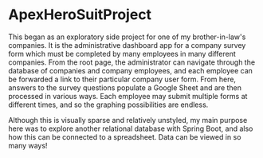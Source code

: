 # ApexHeroSuitProject

This began as an exploratory side project for one of my brother-in-law's companies. It is the administrative dashboard app for a company survey form which must be completed by many employees in many different companies. From the root page, the administrator can navigate through the database of companies and company employees, and each employee can be forwarded a link to their particular company user form. From here, answers to the survey questions populate a Google Sheet and are then processed in various ways. Each employee may submit multiple forms at different times, and so the graphing possibilities are endless.

Although this is visually sparse and relatively unstyled, my main purpose here was to explore another relational database with Spring Boot, and also how this can be connected to a spreadsheet. Data can be viewed in so many ways!
